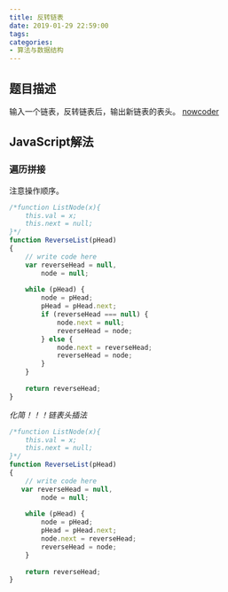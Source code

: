```yaml
---
title: 反转链表
date: 2019-01-29 22:59:00
tags:
categories:
- 算法与数据结构
---
```


## 题目描述
输入一个链表，反转链表后，输出新链表的表头。
[nowcoder](https://www.nowcoder.com/practice/75e878df47f24fdc9dc3e400ec6058ca?tpId=13&tqId=11168&tPage=1&rp=1&ru=/ta/coding-interviews&qru=/ta/coding-interviews/question-ranking)


## JavaScript解法

### 遍历拼接

注意操作顺序。

```javascript
/*function ListNode(x){
    this.val = x;
    this.next = null;
}*/
function ReverseList(pHead)
{
    // write code here
    var reverseHead = null,
        node = null;
    
    while (pHead) {
        node = pHead;
        pHead = pHead.next;
        if (reverseHead === null) {
            node.next = null;
            reverseHead = node;
        } else {
            node.next = reverseHead;
            reverseHead = node;
        }
    }
    
    return reverseHead;
}
```

<em>化简！！！链表头插法</em>

```javascript
/*function ListNode(x){
    this.val = x;
    this.next = null;
}*/
function ReverseList(pHead)
{
    // write code here
   var reverseHead = null,
        node = null;
    
    while (pHead) {
        node = pHead;
        pHead = pHead.next;
        node.next = reverseHead;
        reverseHead = node;
    }
    
    return reverseHead;
}
```
